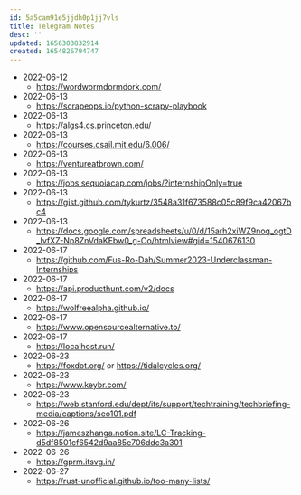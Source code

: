 ```yaml
---
id: 5a5cam91e5jjdh0p1jj7vls
title: Telegram Notes
desc: ''
updated: 1656303832914
created: 1654826794747
---
```


- 2022-06-12
	- https://wordwormdormdork.com/
- 2022-06-13
	- https://scrapeops.io/python-scrapy-playbook
- 2022-06-13
	- https://algs4.cs.princeton.edu/
- 2022-06-13
	- https://courses.csail.mit.edu/6.006/
- 2022-06-13
	- https://ventureatbrown.com/
- 2022-06-13
	- https://jobs.sequoiacap.com/jobs/?internshipOnly=true
- 2022-06-13
	- https://gist.github.com/tykurtz/3548a31f673588c05c89f9ca42067bc4
- 2022-06-13
	- https://docs.google.com/spreadsheets/u/0/d/15arh2xiWZ9noq_ogtD_IvfXZ-Np8ZnVdaKEbw0_g-Oo/htmlview#gid=1540676130
- 2022-06-17
	- https://github.com/Fus-Ro-Dah/Summer2023-Underclassman-Internships
- 2022-06-17
	- https://api.producthunt.com/v2/docs
- 2022-06-17
	- https://wolfreealpha.github.io/
- 2022-06-17
	- https://www.opensourcealternative.to/
- 2022-06-17
	- https://localhost.run/
- 2022-06-23
	- https://foxdot.org/ or https://tidalcycles.org/
- 2022-06-23
	- https://www.keybr.com/
- 2022-06-23
	- https://web.stanford.edu/dept/its/support/techtraining/techbriefing-media/captions/seo101.pdf
- 2022-06-26
	- https://jameszhanga.notion.site/LC-Tracking-d5df8501cf6542d9aa85e706ddc3a301
- 2022-06-26
	- https://gprm.itsvg.in/
- 2022-06-27
	- https://rust-unofficial.github.io/too-many-lists/